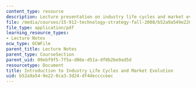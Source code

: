 ```yaml
---
content_type: resource
description: Lecture presentation on industry life cycles and market evolution.
file: /media/courses/15-912-technology-strategy-fall-2008/b52a9a549e220ca33d24df4decccceec_lec_03.pdf
file_type: application/pdf
learning_resource_types:
- Lecture Notes
ocw_type: OCWFile
parent_title: Lecture Notes
parent_type: CourseSection
parent_uid: 09ebf9f5-7f5a-d06e-d51a-df0b2be9ad5d
resourcetype: Document
title: Introduction to Industry Life Cycles and Market Evolution
uid: b52a9a54-9e22-0ca3-3d24-df4decccceec
---
```

